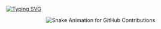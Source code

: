 

[![Typing SVG](https://readme-typing-svg.demolab.com?font=Fira+Code&size=50&duration=3200&pause=800&color=0B8800&center=true&vCenter=true&random=false&width=1080&lines=Hello+World!;My+name+is+Kau%C3%A3+Agner;I'm+a+Software+Developer)](https://git.io/typing-svg)
<br>

<p align="center">
    <img align="center" src="https://raw.githubusercontent.com/KauaAgner/KauaAgner/output/github-contribution-grid-snake.svg" alt="Snake Animation for GitHub Contributions"
</p>
<br>

